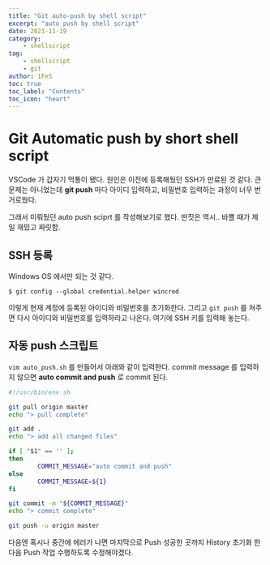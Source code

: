 ```yaml
---
title: "Git auto-push by shell script"
excerpt: "auto push by shell script"
date: 2021-11-19
category:
    - shellscript
tag:
    - shellscript
    - git
author: 1FeS
toc: true
toc_label: "Contents"
toc_icon: "heart"
---
```


# Git Automatic push by short shell script

VSCode 가 갑자기 먹통이 됐다. 원인은 이전에 등록해뒀던 SSH가 만료된 것 같다. 큰 문제는 아니었는데 **git push** 마다 아이디 입력하고, 비밀번호 입력하는 과정이 너무 번거로웠다.

그래서 미뤄뒀던 auto push sciprt 를 작성해보기로 했다. 딴짓은 역시.. 바쁠 때가 제일 재밌고 짜릿함.

## SSH 등록

Windows OS 에서만 되는 것 같다.

```
$ git config --global credential.helper wincred
```

이렇게 현재 계정에 등록된 아이디와 비밀번호를 초기화한다. 그리고 `git push` 를 쳐주면 다시 아이디와 비밀번호를 입력하라고 나온다. 여기에 SSH 키를 입력해 놓는다.

## 자동 push 스크립트

`vim auto_push.sh` 를 만들어서 아래와 같이 입력한다. commit message 를 입력하지 않으면 **auto commit and push** 로 commit 된다.

```sh
#!/usr/bin/env sh

git pull origin master
echo "> pull complete"

git add .
echo "> add all changed files"

if [ "$1" == '' ];
then
        COMMIT_MESSAGE="auto commit and push"
else
        COMMIT_MESSAGE=${1}
fi

git commit -m "${COMMIT_MESSAGE}"
echo "> commit complete"

git push -u origin master
```

다음엔 혹시나 중간에 에러가 나면 마지막으로 Push 성공한 곳까지 History 초기화 한 다음 Push 작업 수행하도록 수정해야겠다.